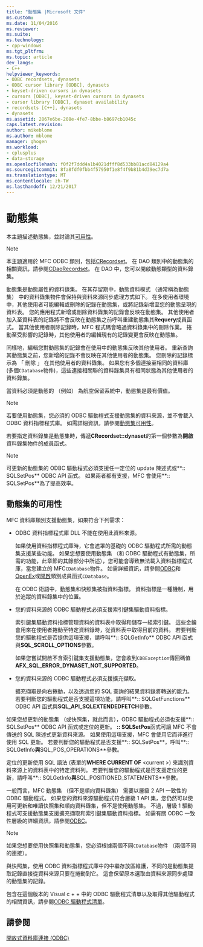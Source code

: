 ```yaml
---
title: "動態集 |Microsoft 文件"
ms.custom: 
ms.date: 11/04/2016
ms.reviewer: 
ms.suite: 
ms.technology:
- cpp-windows
ms.tgt_pltfrm: 
ms.topic: article
dev_langs:
- C++
helpviewer_keywords:
- ODBC recordsets, dynasets
- ODBC cursor library [ODBC], dynasets
- keyset-driven cursors in dynasets
- cursors [ODBC], keyset-driven cursors in dynasets
- cursor library [ODBC], dynaset availability
- recordsets [C++], dynasets
- dynasets
ms.assetid: 2867e6be-208e-4fe7-8bbe-b8697cb1045c
caps.latest.revision: 
author: mikeblome
ms.author: mblome
manager: ghogen
ms.workload:
- cplusplus
- data-storage
ms.openlocfilehash: f0f2f7ddd4a1b4021dfff8d533bb81acd84129a4
ms.sourcegitcommit: 8fa8fdf0fbb4f57950f1e8f4f9b81b4d39ec7d7a
ms.translationtype: MT
ms.contentlocale: zh-TW
ms.lasthandoff: 12/21/2017
---
```

# <a name="dynaset"></a>動態集
本主題描述動態集，並討論其[可用性](#_core_availability_of_dynasets)。  
  
> [!NOTE]
>  本主題適用於 MFC ODBC 類別，包括[CRecordset](../../mfc/reference/crecordset-class.md)。 在 DAO 類別中的動態集的相關資訊，請參閱[CDaoRecordset](../../mfc/reference/cdaorecordset-class.md)。 在 DAO 中，您可以開啟動態類型的資料錄集。  
  
 動態集是動態屬性的資料錄集。 在其存留期中，動態資料模式 （通常稱為動態集） 中的資料錄集物件會保持與資料來源同步處理方式如下。 在多使用者環境中，其他使用者可能編輯或刪除的記錄在動態集，或將記錄新增至您的動態呈現的資料表。 您的應用程式新增或刪除資料錄集的記錄會反映在動態集。 其他使用者加入至資料表的記錄將不會反映在動態集之前呼叫重建動態集其**Requery**成員函式。 當其他使用者刪除記錄時，MFC 程式碼會略過資料錄集中的刪除作業。 捲動至受影響的記錄時，其他使用者的編輯現有的記錄變更會反映在動態集。  
  
 同樣地，編輯您對動態集的記錄會在使用中的動態集反映其他使用者。 重新查詢其動態集之前，您新增的記錄不會反映在其他使用者的動態集。 您刪除的記錄標示為 「 刪除 」 在其他使用者的資料錄集。 如果您有多個連接至相同的資料庫 (多個`CDatabase`物件)，這些連接相關聯的資料錄集具有相同狀態為其他使用者的資料錄集。  
  
 當資料必須是動態的 （例如） 為航空保留系統中，動態集是最有價值。  
  
> [!NOTE]
>  若要使用動態集，您必須的 ODBC 驅動程式支援動態集的資料來源，並不會載入 ODBC 資料指標程式庫。 如需詳細資訊，請參閱[動態集可用性](#_core_availability_of_dynasets)。  
  
 若要指定資料錄集是動態集時，傳遞**CRecordset::dynaset**的第一個參數為**開啟**資料錄集物件的成員函式。  
  
> [!NOTE]
>  可更新的動態集的 ODBC 驅動程式必須支援任一定位的 update 陳述式或**:: SQLSetPos** ODBC API 函式。 如果兩者都有支援，MFC 會使用**:: SQLSetPos**為了提高效率。  
  
##  <a name="_core_availability_of_dynasets"></a>動態集的可用性  
 MFC 資料庫類別支援動態集，如果符合下列需求：  
  
-   ODBC 資料指標程式庫 DLL 不能在使用此資料來源。  
  
     如果使用資料指標程式庫時，它會遮罩的基礎的 ODBC 驅動程式所需的動態集支援某些功能。 如果您想要使用動態集 （和 ODBC 驅動程式有動態集，所需的功能，此章節的其餘部分中所述），您可能會導致無法載入資料指標程式庫，當您建立的 MFC`CDatabase`物件。 如需詳細資訊，請參閱[ODBC](../../data/odbc/odbc-basics.md)和[OpenEx](../../mfc/reference/cdatabase-class.md#openex)或[開啟](../../mfc/reference/cdatabase-class.md#open)類別成員函式`CDatabase`。  
  
     在 ODBC 術語中，動態集和快照集被指資料指標。 資料指標是一種機制，用於追蹤的資料錄集中的位置。  
  
-   您的資料來源的 ODBC 驅動程式必須支援索引鍵集驅動資料指標。  
  
     索引鍵集驅動資料指標管理資料的資料表中取得和儲存一組索引鍵。 這些金鑰會用來在使用者捲動至特定資料錄時，從資料表中取得目前的資料。 若要判斷您的驅動程式是否提供這項支援，請呼叫**:: SQLGetInfo** ODBC API 函式與**SQL_SCROLL_OPTIONS**參數。  
  
     如果您嘗試開啟不含索引鍵集支援動態集，您會收到`CDBException`傳回碼值**AFX_SQL_ERROR_DYNASET_NOT_SUPPORTED**。  
  
-   您的資料來源的 ODBC 驅動程式必須支援擴充擷取。  
  
     擴充擷取是向右捲動，以及透過您的 SQL 查詢的結果資料錄將轉送的能力。 若要判斷您的驅動程式是否支援這項功能，請呼叫**:: SQLGetFunctions** ODBC API 函式與**SQL_API_SQLEXTENDEDFETCH**參數。  
  
 如果您想更新的動態集 （或快照集，就此而言），ODBC 驅動程式必須也支援**:: SQLSetPos** ODBC API 函式或定位的更新。 **:: SQLSetPos**函式可讓 MFC 不會傳送的 SQL 陳述式更新資料來源。 如果使用這項支援，MFC 會使用它而非進行使用 SQL 更新。 若要判斷您的驅動程式是否支援**:: SQLSetPos**，呼叫**:: SQLGetInfo**與**SQL_POS_OPERATIONS**參數。  
  
 定位的更新使用 SQL 語法 (表單的**WHERE CURRENT OF** \<current >) 來識別資料來源上的資料表中的特定資料列。 若要判斷您的驅動程式是否支援定位的更新，請呼叫**:: SQLGetInfo**與**SQL_POSITIONED_STATEMENTS**參數。  
  
 一般而言，MFC 動態集 （但不是順向資料錄集） 需要以層級 2 API 一致性的 ODBC 驅動程式。 如果您的資料來源驅動程式符合層級 1 API 集，您仍然可以使用可更新和唯讀快照集和順向資料錄集，但不是使用動態集。 不過，層級 1 驅動程式可支援動態集支援擴充擷取和索引鍵集驅動資料指標。 如需有關 ODBC 一致性層級的詳細資訊，請參閱[ODBC](../../data/odbc/odbc-basics.md)。  
  
> [!NOTE]
>  如果您想要使用快照集和動態集，您必須根據兩個不同`CDatabase`物件 （兩個不同的連接）。  
  
 與快照集，使用 ODBC 資料指標程式庫中的中繼存放區維護，不同的是動態集提取記錄直接從資料來源只要在捲動到它。 這會保留原本選取由資料來源同步處理的動態集的記錄。  
  
 包含在這個版本的 Visual c + + 中的 ODBC 驅動程式清單以及取得其他驅動程式的相關資訊，請參閱[ODBC 驅動程式清單](../../data/odbc/odbc-driver-list.md)。  
  
## <a name="see-also"></a>請參閱  
 [開放式資料庫連接 (ODBC)](../../data/odbc/open-database-connectivity-odbc.md)
